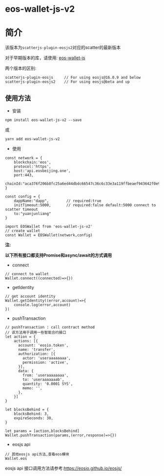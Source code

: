 # eos-wallet-js-v2

# 简介

该版本为`scatterjs-plugin-eosjs2`对应的scatter的最新版本

对于早期版本的库，请使用: [eos-wallet-js](https://github.com/yuanjunliang/eos-wallet-js)

两个版本的区别:

```
scatterjs-plugin-eosjs     // For using eosjs@16.0.9 and below
scatterjs-plugin-eosjs2    // For using eosjs@beta and up
```

## 使用方法

- 安装

```
npm install eos-wallet-js-v2 --save
```
或
```
yarn add eos-wallet-js-v2
```

- 使用

```
const network = {
    blockchain:'eos',
    protocol:'https',
    host:'api.eosbeijing.one',
    port:443,
    chainId:"aca376f206b8fc25a6ed44dbdc66547c36c6c33e3a119ffbeaef943642f0e906"
}

const config = {
    dappName:"dapp",        // required:true
    initTimeout:5000,       // required:false default:5000 connect to scatter timeout
    to:"yuanjunliang"
}

import EOSWallet from 'eos-wallet-js-v2'
// create wallet
const Wallet = EOSWallet(network,config)
```

**注:**

**以下所有接口都支持Promise和async/await的方式调用**

- connect

```
// connect to wallet
Wallet.connect((connected)=>{})
```

- getIdentity

```
// get account identity
Wallet.getIdentity((error,account)=>{
	console.log(error,account)
})
```


- pushTransaction

```
// pushTransaction : call contract method
// 该方法用于调用一些智能合约接口
let action = {
    actions: [{
      account: 'eosio.token',
      name: 'transfer',
      authorization: [{
        actor: 'useraaaaaaaa',
        permission: 'active',
      }],
      data: {
        from: 'useraaaaaaaa',
        to: 'useraaaaaaab',
        quantity: '0.0001 SYS',
        memo: '',
      },
    }]
}

let blocksBehind = {
    blocksBehind: 3,
    expireSeconds: 30,
}

let params = [action,blocksBehind]
Wallet.pushTransaction(params,(error,response)=>{})
```

- eosjs api

```
// 其他eosjs api方法,查看eos模块
Wallet.eos
```

eosjs api 接口调用方法请参考:https://eosio.github.io/eosjs/
